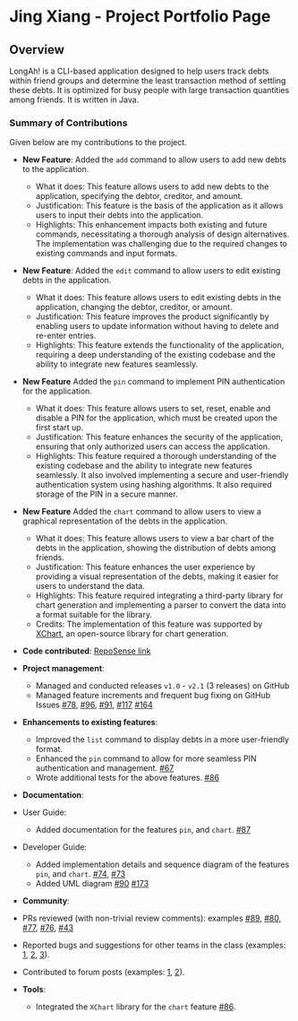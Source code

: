 # Jing Xiang - Project Portfolio Page

## Overview

LongAh! is a CLI-based application designed to help users track debts within friend groups and determine the
least transaction method of settling these debts. It is optimized for busy people with large transaction quantities
among friends. It is written in Java.


### Summary of Contributions

Given below are my contributions to the project.

- **New Feature**: Added the `add` command to allow users to add new debts to the application.
  - What it does: This feature allows users to add new debts to the application, specifying the debtor, creditor, and amount.
  - Justification: This feature is the basis of the application as it allows users to input their debts into the application.
  - Highlights: This enhancement impacts both existing and future commands, necessitating a thorough analysis of design alternatives. The implementation was challenging due to the required changes to existing commands and input formats.

- **New Feature**: Added the `edit` command to allow users to edit existing debts in the application.
  - What it does: This feature allows users to edit existing debts in the application, changing the debtor, creditor, or amount.
  - Justification: This feature improves the product significantly by enabling users to update information without having to delete and re-enter entries.
  - Highlights: This feature extends the functionality of the application, requiring a deep understanding of the existing codebase and the ability to integrate new features seamlessly.

- **New Feature** Added the `pin` command to implement PIN authentication for the application.
  - What it does: This feature allows users to set, reset, enable and disable a PIN for the application, which must be created upon the first start up.
  - Justification: This feature enhances the security of the application, ensuring that only authorized users can access the application.
  - Highlights: This feature required a thorough understanding of the existing codebase and the ability to integrate new features seamlessly. It also involved implementing a secure and user-friendly authentication system using hashing algorithms. It also required storage of the PIN in a secure manner.

- **New Feature** Added the `chart` command to allow users to view a graphical representation of the debts in the application.
  - What it does: This feature allows users to view a bar chart of the debts in the application, showing the distribution of debts among friends.
  - Justification: This feature enhances the user experience by providing a visual representation of the debts, making it easier for users to understand the data.
  - Highlights: This feature required integrating a third-party library for chart generation and implementing a parser to convert the data into a format suitable for the library.
  - Credits: The implementation of this feature was supported by [XChart](https://knowm.org/open-source/xchart/), an open-source library for chart generation.


- **Code contributed**: [RepoSense link](https://nus-cs2113-ay2324s2.github.io/tp-dashboard/?search=jing-xiang&breakdown=true&sort=groupTitle%20dsc&sortWithin=title&since=2024-02-23&timeframe=commit&mergegroup=&groupSelect=groupByRepos&checkedFileTypes=docs~functional-code~test-code~other)


- **Project management**:
  - Managed and conducted releases ```v1.0``` - ```v2.1``` (3 releases) on GitHub
  - Managed feature increments and frequent bug fixing on GitHub Issues [#78](https://github.com/AY2324S2-CS2113-T15-1/tp/issues/78), [#96](https://github.com/AY2324S2-CS2113-T15-1/tp/pull/96), [#91](https://github.com/AY2324S2-CS2113-T15-1/tp/pull/91), [#117](https://github.com/AY2324S2-CS2113-T15-1/tp/issues/117) [#164](https://github.com/AY2324S2-CS2113-T15-1/tp/pull/164)

- **Enhancements to existing features**:
    - Improved the `list` command to display debts in a more user-friendly format.
    - Enhanced the `pin` command to allow for more seamless PIN authentication and management. [#67](https://github.com/AY2324S2-CS2113-T15-1/tp/pull/67)
    - Wrote additional tests for the above features. [#86](https://github.com/AY2324S2-CS2113-T15-1/tp/pull/86)

- **Documentation**:
- User Guide:
  - Added documentation for the features `pin`, and `chart`. [#87](https://github.com/AY2324S2-CS2113-T15-1/tp/pull/87)
- Developer Guide:
  - Added implementation details and sequence diagram of the features `pin`, and `chart`.  [#74](https://github.com/AY2324S2-CS2113-T15-1/tp/pull/74), [#73](https://github.com/AY2324S2-CS2113-T15-1/tp/pull/73)
  - Added UML diagram [#90](https://github.com/AY2324S2-CS2113-T15-1/tp/pull/90) [#173](https://github.com/AY2324S2-CS2113-T15-1/tp/pull/173)

- **Community**:
- PRs reviewed (with non-trivial review comments): examples [#89](https://github.com/AY2324S2-CS2113-T15-1/tp/pull/89), [#80](https://github.com/AY2324S2-CS2113-T15-1/tp/pull/80), [#77](https://github.com/AY2324S2-CS2113-T15-1/tp/pull/77), [#76](https://github.com/AY2324S2-CS2113-T15-1/tp/pull/76), [#43](https://github.com/AY2324S2-CS2113-T15-1/tp/pull/43)
- Reported bugs and suggestions for other teams in the class (examples: [1](https://github.com/nus-cs2113-AY2324S2/tp/pull/63), [2](https://github.com/nus-cs2113-AY2324S2/tp/pull/1), [3](https://github.com/nus-cs2113-AY2324S2/tp/pull/13)).
- Contributed to forum posts (examples: [1](https://github.com/nus-cs2113-AY2324S2/forum/issues/14), [2](https://github.com/nus-cs2113-AY2324S2/forum/issues/28)).

- **Tools**:
  - Integrated the `XChart` library for the `chart` feature [#86](https://github.com/AY2324S2-CS2113-T15-1/tp/pull/86).